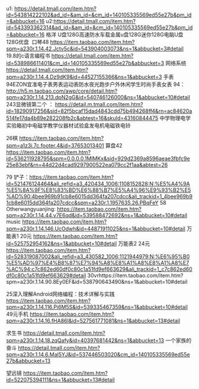 u1: https://detail.tmall.com/item.htm?id=543814222102&ad_id=&am_id=&cm_id=140105335569ed55e27b&pm_id=&abbucket=16
u2:https://detail.tmall.com/item.htm?id=543393362314&ad_id=&am_id=&cm_id=140105335569ed55e27b&pm_id=&abbucket=16
格洋 U盘128G高速防水车载金属u盘128G迷你128G电脑U盘128G优盘 
口琴48 https://item.taobao.com/item.htm?spm=a230r.1.14.42.Jctv5c&id=543904003073&ns=1&abbucket=3#detail
19.8的c语言编程书 https://detail.tmall.com/item.htm?id=538986611401&cm_id=140105335569ed55e27b&abbucket=3
网络系统 https://detail.tmall.com/item.htm?spm=a230r.1.14.4.Dz9dK9&id=44527155366&ns=1&abbucket=3
手表94EZON宜准电子表男表运动表防水夜光跑步户外休闲学生时尚手表女表
94：http://h5.m.taobao.com/awp/core/detail.htm?spm=a230r.1.14.213.dpN2gG&id=540746126000&ns=1&abbucket=10#detail
243显微镜第二个 ： https://detail.m.tmall.com/item.htm?id=18290917256&sid=82f5bcaf15dad4843cdd75b494268ff4&rn=ac84620a514fe17da4b89e282208fb2c&abtest=16&skuId=43160844475
中学物理电学实验箱初中电磁学教学仪器材试验盒发电机电磁铁电铃

26棋 https://item.taobao.com/item.htm?spm=a1z3i.7c.footer.4&id=37653013401
算盘42 https://item.taobao.com/item.htm?id=536211928795&spm=0.0.0.0.1MlMKx&sid=929d2369a8596aeae3fbfc9e25e83ebf&rn=44d22d4cad9297900522ea079cc2f1aa&abtest=26

79 铲子：https://item.taobao.com/item.htm?id=521476124464&ali_refid=a3_420434_1006:1108152828:N:%E5%A4%9A%E5%8A%9F%E8%83%BD%E6%88%B7%E5%A4%96%E9%93%B2%E5%AD%90:4bee969b91cb8e6015dd364fa207cdcc&ali_trackid=1_4bee969b91cb8e6015dd364fa207cdcc&spm=a230r.1.1957635.26.PBqFeY
58 Otherwangyuanjing: https://item.taobao.com/item.htm?spm=a230r.1.14.44.v7E6qd&id=539588472692&ns=1&abbucket=10#detail
music https://item.taobao.com/item.htm?spm=a230r.1.14.146.UcOdwh&id=44871911025&ns=1&abbucket=10#detail
万能表1 20元 https://item.taobao.com/item.htm?id=525752954162&ns=1&abbucket=10#detail
万能表2 24元  https://item.taobao.com/item.htm?id=528319087002&ali_refid=a3_430582_1006:1121944979:N:%E6%95%B0%E5%AD%97%E4%B8%87%E7%94%A8%E8%A1%A8%E8%A1%A8%E7%AC%94:c7c862ed60df0c80c1a51fd9ef663629&ali_trackid=1_c7c862ed60df0c80c1a51fd9ef663629#detail
 30vrhttps://item.taobao.com/item.htm?spm=a230r.1.14.90.8Ey0EF&id=538790643490&ns=1&abbucket=10#detail
 
 25深入理解Android网络编程：技术详解与实践
https://item.taobao.com/item.htm?spm=a230r.1.14.116.Pi6M5S&id=539335467359&ns=1&abbucket=10#detail
49元手机
https://item.taobao.com/item.htm?spm=a230r.1.14.16.fHA86I&id=527561771081&ns=1&abbucket=13#detail

求生书
https://detail.tmall.com/item.htm?spm=a230r.1.14.18.zqQafy&id=40397681442&ns=1&abbucket=13
一个家族的奋斗
https://detail.tmall.com/item.htm?spm=a230r.1.14.6.Mal5YJ&id=537446503020&cm_id=140105335569ed55e27b&abbucket=13

望远镜
https://item.taobao.com/item.htm?id=522075394111&ns=1&abbucket=13#detail
